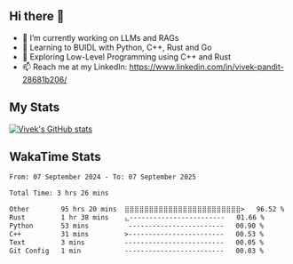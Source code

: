 ## Hi there 👋

- 🔭 I’m currently working on LLMs and RAGs
- 🌱 Learning to BUIDL with Python, C++, Rust and Go 
- 🤔 Exploring Low-Level Programming using C++ and Rust 
- 📫 Reach me at my LinkedIn: https://www.linkedin.com/in/vivek-pandit-28681b206/

## My Stats
[![Vivek's GitHub stats](https://github-readme-stats.vercel.app/api?username=ipanditi&show_icons=true&theme=dark)](https://ipanditi.github.io/)

## WakaTime Stats
<!--START_SECTION:waka-->

```txt
From: 07 September 2024 - To: 07 September 2025

Total Time: 3 hrs 26 mins

Other        95 hrs 20 mins  ⣿⣿⣿⣿⣿⣿⣿⣿⣿⣿⣿⣿⣿⣿⣿⣿⣿⣿⣿⣿⣿⣿⣿⣿>   96.52 %
Rust         1 hr 38 mins    ⣄------------------------   01.66 %
Python       53 mins          ------------------------   00.90 %
C++          31 mins         >------------------------   00.53 %
Text         3 mins          -------------------------   00.05 %
Git Config   1 min           -------------------------   00.03 %
```

<!--END_SECTION:waka-->


